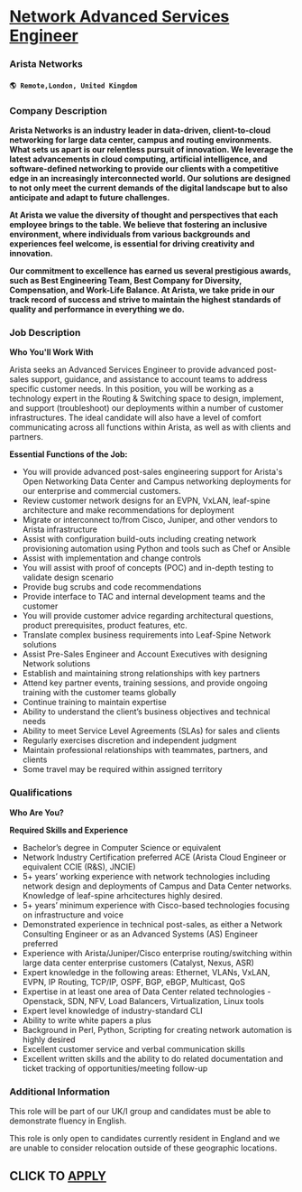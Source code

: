 # [Network Advanced Services Engineer](https://www.remotewlb.com/apply/network-advanced-services-engineer)  
### Arista Networks  
#### `🌎 Remote,London, United Kingdom`  

### **Company Description**

 **Arista Networks is an industry leader in data-driven, client-to-cloud networking for large data center, campus and routing environments. What sets us apart is our relentless pursuit of innovation. We leverage the latest advancements in cloud computing, artificial intelligence, and software-defined networking to provide our clients with a competitive edge in an increasingly interconnected world. Our solutions are designed to not only meet the current demands of the digital landscape but to also anticipate and adapt to future challenges.**

 **At Arista we value the diversity of thought and perspectives that each employee brings to the table. We believe that fostering an inclusive environment, where individuals from various backgrounds and experiences feel welcome, is essential for driving creativity and innovation.**

 **Our commitment to excellence has earned us several prestigious awards, such as Best Engineering Team, Best Company for Diversity, Compensation, and Work-Life Balance. At Arista, we take pride in our track record of success and strive to maintain the highest standards of quality and performance in everything we do.**

###  **Job Description**

 **Who You'll Work With**

Arista seeks an Advanced Services Engineer to provide advanced post-sales support, guidance, and assistance to account teams to address specific customer needs. In this position, you will be working as a technology expert in the Routing & Switching space to design, implement, and support (troubleshoot) our deployments within a number of customer infrastructures. The ideal candidate will also have a level of comfort communicating across all functions within Arista, as well as with clients and partners.

 **Essential Functions of the Job:**

  * You will provide advanced post-sales engineering support for Arista's Open Networking Data Center and Campus networking deployments for our enterprise and commercial customers.
  * Review customer network designs for an EVPN, VxLAN, leaf-spine architecture and make recommendations for deployment
  * Migrate or interconnect to/from Cisco, Juniper, and other vendors to Arista infrastructure
  * Assist with configuration build-outs including creating network provisioning automation using Python and tools such as Chef or Ansible
  * Assist with implementation and change controls
  * You will assist with proof of concepts (POC) and in-depth testing to validate design scenario
  * Provide bug scrubs and code recommendations
  * Provide interface to TAC and internal development teams and the customer
  * You will provide customer advice regarding architectural questions, product prerequisites, product features, etc.
  * Translate complex business requirements into Leaf-Spine Network solutions
  * Assist Pre-Sales Engineer and Account Executives with designing Network solutions
  * Establish and maintaining strong relationships with key partners
  * Attend key partner events, training sessions, and provide ongoing training with the customer teams globally
  * Continue training to maintain expertise
  * Ability to understand the client’s business objectives and technical needs
  * Ability to meet Service Level Agreements (SLAs) for sales and clients
  * Regularly exercises discretion and independent judgment
  * Maintain professional relationships with teammates, partners, and clients
  * Some travel may be required within assigned territory

###  **Qualifications**

 **Who Are You?**

 **Required Skills and Experience**

  * Bachelor’s degree in Computer Science or equivalent
  * Network Industry Certification preferred ACE (Arista Cloud Engineer or equivalent CCIE (R&S), JNCIE)
  * 5+ years’ working experience with network technologies including network design and deployments of Campus and Data Center networks. Knowledge of leaf-spine arhcitectures highly desired. 
  * 5+ years’ minimum experience with Cisco-based technologies focusing on infrastructure and voice
  * Demonstrated experience in technical post-sales, as either a Network Consulting Engineer or as an Advanced Systems (AS) Engineer preferred
  * Experience with Arista/Juniper/Cisco enterprise routing/switching within large data center enterprise customers (Catalyst, Nexus, ASR)
  * Expert knowledge in the following areas: Ethernet, VLANs, VxLAN, EVPN, IP Routing, TCP/IP, OSPF, BGP, eBGP, Multicast, QoS
  * Expertise in at least one area of Data Center related technologies - Openstack, SDN, NFV, Load Balancers, Virtualization, Linux tools
  * Expert level knowledge of industry-standard CLI
  * Ability to write white papers a plus
  * Background in Perl, Python, Scripting for creating network automation is highly desired
  * Excellent customer service and verbal communication skills
  * Excellent written skills and the ability to do related documentation and ticket tracking of opportunities/meeting follow-up

###  **Additional Information**

This role will be part of our UK/I group and candidates must be able to demonstrate fluency in English.

This role is only open to candidates currently resident in England and we are unable to consider relocation outside of these geographic locations.

  
## CLICK TO [APPLY](https://www.remotewlb.com/apply/network-advanced-services-engineer)

